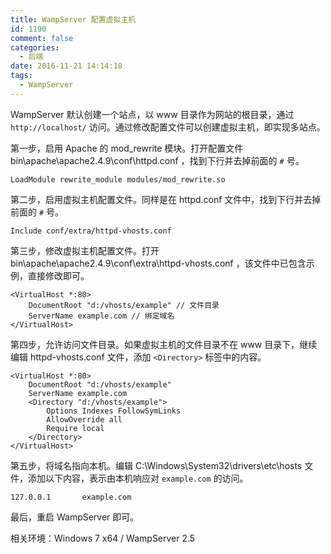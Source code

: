 ```yaml
---
title: WampServer 配置虚拟主机
id: 1190
comment: false
categories:
  - 后端
date: 2016-11-21 14:14:18
tags:
  - WampServer
---
```


WampServer 默认创建一个站点，以 www 目录作为网站的根目录，通过 `http://localhost/` 访问。通过修改配置文件可以创建虚拟主机，即实现多站点。
<!--more-->

第一步，启用 Apache 的 mod_rewrite 模块。打开配置文件 bin\apache\apache2.4.9\conf\httpd.conf ，找到下行并去掉前面的 `#` 号。

```
LoadModule rewrite_module modules/mod_rewrite.so
```

第二步，启用虚拟主机配置文件。同样是在 httpd.conf 文件中，找到下行并去掉前面的 `#` 号。

```
Include conf/extra/httpd-vhosts.conf
```

第三步，修改虚拟主机配置文件。打开 bin\apache\apache2.4.9\conf\extra\httpd-vhosts.conf ，该文件中已包含示例，直接修改即可。

```
<VirtualHost *:80>
    DocumentRoot "d:/vhosts/example" // 文件目录
    ServerName example.com // 绑定域名
</VirtualHost>
```

第四步，允许访问文件目录。如果虚拟主机的文件目录不在 www 目录下，继续编辑 httpd-vhosts.conf 文件，添加 `<Directory>` 标签中的内容。

```
<VirtualHost *:80>
	DocumentRoot "d:/vhosts/example"
	ServerName example.com
	<Directory "d:/vhosts/example">
		Options Indexes FollowSymLinks
		AllowOverride all
		Require local
	</Directory>
</VirtualHost>
```

第五步，将域名指向本机。编辑 C:\Windows\System32\drivers\etc\hosts 文件，添加以下内容，表示由本机响应对 `example.com` 的访问。

```
127.0.0.1       example.com
```

最后，重启 WampServer 即可。

相关环境：Windows 7 x64 / WampServer 2.5